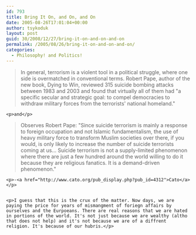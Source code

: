 ```yaml
---
id: 793
title: Bring It On, and On, and On
date: 2005-08-26T17:01:04+00:00
author: tsykoduk
layout: post
guid: 30/2008/12/27/bring-it-on-and-on-and-on
permalink: /2005/08/26/bring-it-on-and-on-and-on/
categories:
  - Philosophy! and Politics!
---
```

<blockquote>In general, terrorism is a violent tool in a political struggle, where one side is overmatched in conventional terms. Robert Pape, author of the new book, Dying to Win, reviewed 315 suicide bombing attacks between 1983 and 2003 and found that virtually all of them had "a specific secular and strategic goal: to compel democracies to withdraw military forces from the terrorists' national homeland."</blockquote>

	<p>and</p>


<blockquote> Observes Robert Pape: "Since suicide terrorism is mainly a response to foreign occupation and not Islamic fundamentalism, the use of heavy military force to transform Muslim societies over there, if you would, is only likely to increase the number of suicide terrorists coming at us... Suicide terrorism is not a supply-limited phenomenon where there are just a few hundred around the world willing to do it because they are religious fanatics. It is a demand-driven phenomenon."</blockquote>

	<p>-<a href="http://www.cato.org/pub_display.php?pub_id=4312">Cato</a></p>


	<p>I guess that this is the crux of the matter. Now days, we are paying the price for years of mismangment of foriegn affairs by ourselves and the Eurpoeans. There are real reasons that we are hated in portions of the world. It's not just because we are wealthy (altho that does not help) and it's not because we are of a diffrent religion. It's because of our hubris.</p>